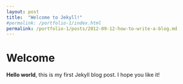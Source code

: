 ```yaml
---
layout: post
title:  "Welcome to Jekyll!"
#permalink: /portfolio-1/index.html
permalink: /portfolio-1/posts/2012-09-12-how-to-write-a-blog.md
---
```


# Welcome
**Hello world**, this is my first Jekyll blog post.
I hope you like it!